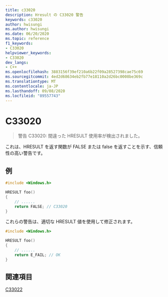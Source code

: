 ```yaml
---
title: c33020
description: Hresult の C33020 警告
keywords: c33020
author: hwisungi
ms.author: hwisungi
ms.date: 06/20/2020
ms.topic: reference
f1_keywords:
- C33020
helpviewer_keywords:
- C33020
dev_langs:
- C++
ms.openlocfilehash: 3883156f39ef210a6b22f09a28527398cae75c69
ms.sourcegitcommit: 4ed2d68634eb2fb77e18110a2d26bc0008be369c
ms.translationtype: MT
ms.contentlocale: ja-JP
ms.lasthandoff: 09/08/2020
ms.locfileid: "89557743"
---
```

# <a name="c33020"></a>C33020

> 警告 C33020: 間違った HRESULT 使用率が検出されました。

これは、HRESULT を返す関数が FALSE または false を返すことを示す、信頼性の高い警告です。

## <a name="example"></a>例

```cpp
#include <Windows.h>

HRESULT foo()
{
    // ......
    return FALSE; // C33020
}
```

これらの警告は、適切な HRESULT 値を使用して修正されます。
```cpp
#include <Windows.h>

HRESULT foo()
{
    // ......
    return E_FAIL; // OK
}
```

## <a name="see-also"></a>関連項目

[C33022](/cpp/code-quality/c33022)
